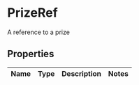 

# PrizeRef

A reference to a prize
## Properties

Name | Type | Description | Notes
------------ | ------------- | ------------- | -------------



